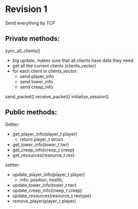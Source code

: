 Revision 1
===========

Send everything by TCP

Private methods:
-----------------

sync_all_clients()
- big update, makes sure that all clients have data they need
- get all the current clients (clients_vector)
- for each client in clients_vector:
	- send player_info
	- send tower_info
	- send creep_info

send_packet()
receive_packet()
initialize_session()

Public methods:
-------------

Getter:
- get_player_info(player_t player)
	- return player_t struct
- get_tower_info(tower_t twr)
- get_creep_info(creep_t creep)
- get_resources(resource_t res)

settter:
- update_player_info(player_t player)
	- info: position, health,
- update_tower_info(tower_t twr)
- update_creep_info(creep_t creep)
- update_resources(resource_t restype)
- remove_player(player_t player)